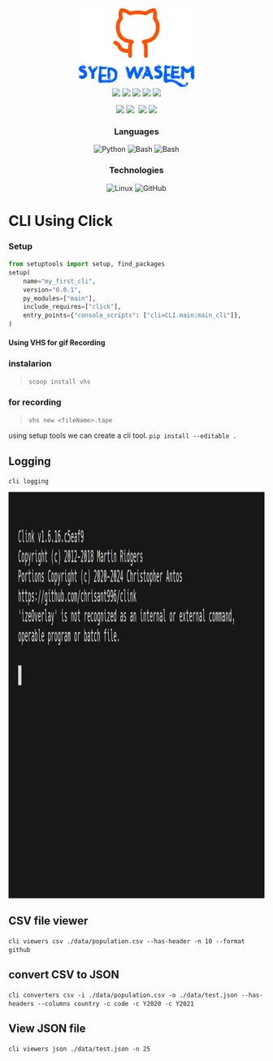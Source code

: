 <p align="center" >
<div align="center" >
<img src="https://github.com/waseemofficial/DSA_Python/blob/main/Images/github_logo_blue.png"/>

</div>

<div align="center">
<a href="https://github.com/waseemofficial">
<img src="https://img.shields.io/badge/syed-waseem-93b023?&style=for-the-badge&logo=&logoColor=white"/></a>
<img src="https://img.shields.io/badge/gitlab-%23181717.svg?style=for-the-badge&logo=gitlab&logoColor=white"/>
<img src="https://img.shields.io/badge/Visual%20Studio%20Code-0078d7.svg?style=for-the-badge&logo=visual-studio-code&logoColor=white"/>
<img src="https://img.shields.io/badge/markdown-%23000000.svg?style=for-the-badge&logo=markdown&logoColor=white"/>
<img src="https://img.shields.io/badge/code%20style-black-000000.svg"/>


</div></p>


<div align="center">
<img src="https://img.shields.io/github/license/waseemofficial/{env.}.svg?style=flat"/> <img src="https://img.shields.io/github/stars/waseemofficial/{env.}.svg?colorB=orange&style=flat"/> <img sec="https://img.shields.io/github/languages/top/waseemofficial/{env.}.svg?style=flat"/> <img src="https://img.shields.io/github/languages/code-size/waseemofficial/{env.}.svg?style=flat"/> <img src="https://img.shields.io/github/issues-raw/waseemofficial/{env.}.svg?style=flat" />
</div>

<div align="center"> 

### Languages

![Python](https://img.shields.io/badge/-Python-000?&logo=Python)
![Bash](https://img.shields.io/badge/-Bash-000?&logo=gnu-bash&logoColor=white)
![Bash](https://img.shields.io/badge/-markdown-000?&logo=markdown)



### Technologies

![Linux](https://img.shields.io/badge/-Linux-000?&logo=Linux)
![GitHub](https://img.shields.io/badge/-GitHub-000?&logo=GitHub)
</div>
<div align="left">
 
# CLI Using Click 

</div>

### Setup
```py
from setuptools import setup, find_packages
setup(
    name="my_first_cli",
    version="0.0.1",
    py_modules=["main"],
    include_requires=["click"],
    entry_points={"console_scripts": ["cli=CLI.main:main_cli"]},
)

```

#### Using VHS for gif Recording

### instalarion 

> `scoop install vhs`

### for recording

> `vhs new <fileName>.tape`


using setup tools we can create a cli tool.
`pip install --editable .`

## Logging
`cli logging`

<img src="https://github.com/waseemofficial/CLI-using-Click/blob/main/CLI/Recordings/logging.gif" width="1600" height="800"/>

## CSV file viewer
`cli viewers csv ./data/population.csv --has-header -n 10 --format github`

## convert CSV to JSON
`cli converters csv -i ./data/population.csv -o ./data/test.json --has-headers --columns country -c code -c Y2020 -c Y2021`

## View JSON file 
`cli viewers json ./data/test.json -n 25`